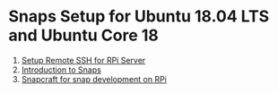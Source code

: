 # Snaps Setup for Ubuntu 18.04 LTS and Ubuntu Core 18

1. [Setup Remote SSH for RPi Server](ubuntu_ssh.md)
2. [Introduction to Snaps](ubuntu_ssh.md)
3. [Snapcraft for snap development on RPi](ubuntu_ssh.md)